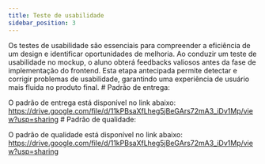 ```yaml
---
title: Teste de usabilidade
sidebar_position: 3
---
```


Os testes de usabilidade são essenciais para compreender a eficiência de um design e identificar oportunidades de melhoria. Ao conduzir um teste de usabilidade no mockup, o aluno obterá feedbacks valiosos antes da fase de implementação do frontend. Esta etapa antecipada permite detectar e corrigir problemas de usabilidade, garantindo uma experiência de usuário mais fluida no produto final. #
Padrão de entrega:

O padrão de entrega está disponível no link abaixo:
https://drive.google.com/file/d/11kPBsaXfLheg5jBeGArs72mA3_iDv1Mp/view?usp=sharing #
Padrão de qualidade:

O padrão de qualidade está disponível no link abaixo:
https://drive.google.com/file/d/11kPBsaXfLheg5jBeGArs72mA3_iDv1Mp/view?usp=sharing